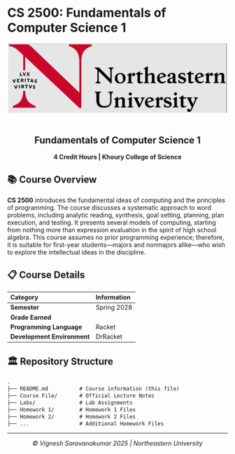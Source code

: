 # CS 2500: Fundamentals of Computer Science 1

<div align="center">
  <img src="image.png" width="500" style="background-color: white;">
  <br><br>
  <h2>Fundamentals of Computer Science 1</h2>
  <p><strong>4 Credit Hours | Khoury College of Science</strong></p>
</div>

## 📚 Course Overview

**CS 2500** introduces the fundamental ideas of computing and the principles of programming. The course discusses a systematic approach to word problems, including analytic reading, synthesis, goal setting, planning, plan execution, and testing. It presents several models of computing, starting from nothing more than expression evaluation in the spirit of high school algebra. This course assumes no prior programming experience; therefore, it is suitable for first-year students—majors and nonmajors alike—who wish to explore the intellectual ideas in the discipline.

## 📋 Course Details

| Category                    | Information |
| :-------------------------- | :---------- |
| **Semester**                | Spring 2028 |
| **Grade Earned**            |             |
| **Programming Language**    | Racket      |
| **Development Environment** | DrRacket    |

## 🏛️ Repository Structure

```
.
├── README.md          # Course information (this file)
├── Course File/       # Official Lecture Notes
├── Labs/              # Lab Assignments
├── Homework 1/        # Homework 1 Files
├── Homework 2/        # Homework 2 Files
├── ...                # Additional Homework Files
```

---

<div align="center">
  <p><em>© Vignesh Saravanakumar 2025 | Northeastern University</em></p>
</div>

